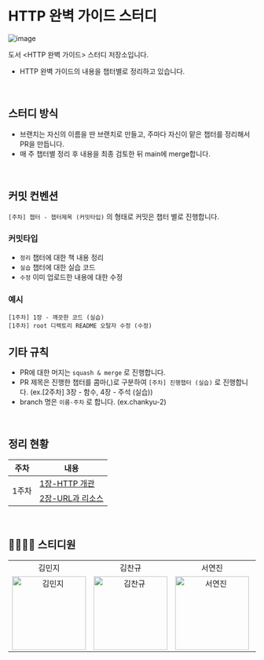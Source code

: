 # HTTP 완벽 가이드 스터디

![image](https://github.com/DevReader/HTTP-/assets/73516336/5f819737-11f7-4da4-824e-fa2493e79867)


도서 <HTTP 완벽 가이드> 스터디 저장소입니다.

- HTTP 완벽 가이드의 내용을 챕터별로 정리하고 있습니다.

<br>

## 스터디 방식

- 브랜치는 자신의 이름을 딴 브랜치로 만들고, 주마다 자신이 맡은 챕터를 정리해서 PR을 만듭니다.
- 매 주 챕터별 정리 후 내용을 최종 검토한 뒤 main에 merge합니다.

<br>

## 커밋 컨벤션

`[주차] 챕터 - 챕터제목 (커밋타입)` 의 형태로 커밋은 챕터 별로 진행합니다.

### 커밋타입

- `정리` 챕터에 대한 책 내용 정리
- `실습` 챕터에 대한 실습 코드
- `수정` 이미 업로드한 내용에 대한 수정

### 예시

```
[1주차] 1장 - 깨끗한 코드 (실습)
[1주차] root 디렉토리 README 오탈자 수정 (수정)
```

## 기타 규칙

- PR에 대한 머지는 `squash & merge` 로 진행합니다.
- PR 제목은 진행한 챕터를 콤마(,)로 구분하여 `[주차] 진행챕터 (실습)` 로 진행합니다. (ex.[2주차] 3장 - 함수, 4장 - 주석 (실습))
- branch 명은 `이름-주차` 로 합니다. (ex.chankyu-2)

<br/>

## 정리 현황

<table>
  <thead>
    <tr>
      <th>주차</th>
      <th>내용</th>
    </tr>
  </thead>
  <tbody>
    <tr>
      <td rowspan="2">1주차</td>
      <td><a href="/1장-HTTP 개관/README.md">1장-HTTP 개관</a></td>
    </tr>
    <tr>
      <td><a href="/2장-URL과 리소스/README.md">2장-URL과 리소스</a></td>
    </tr>
  </tbody>
</table>

<br>

## 👨‍👩‍👧‍👦 스티디원

<table>
  <tr align="center">
    <td>김민지</td>
    <td>김찬규</td>
    <td>서연진</td>
    <td>임해찬</td>
  </tr>
  <tr>
     <td align="center">
        <a href="https://github.com/mouse0429"><img src="https://avatars.githubusercontent.com/u/68915238?v=4" width="150px" alt="김민지"/><br /></a>
     </td>
    <td align="center">
        <a href="https://github.com/ckrb63"><img src="https://avatars.githubusercontent.com/u/73516336?v=4" width="150px" alt="김찬규"/><br /></a>
     </td>
     <td align="center">
        <a href="https://github.com/seoyeonjin"><img src="https://avatars.githubusercontent.com/u/68274803?v=4" width="150px" alt="서연진"/><br /></a>
     </td>
    <td align="center">
      <a href="https://github.com/haechan29"><img src="https://avatars.githubusercontent.com/u/63138511?v=4" width="150px;" alt="임해찬"/><br /></a>
    </td>
  <tr>
</table>
